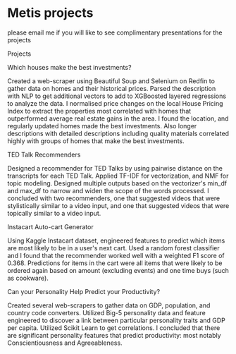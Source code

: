 # Metis projects

please email me if you will like to see complimentary presentations for the projects


Projects

Which houses make the best investments?

Created a web-scraper using Beautiful Soup and Selenium on Redfin to gather data on homes  and their historical prices. Parsed the description with NLP to get additional vectors to add to XGBoosted layered regressions to analyze the data. I normalised price changes on the local House Pricing Index to extract the properties most correlated with homes that outperformed average real estate gains in the area. I found the location, and regularly updated homes made the best investments. Also longer descriptions with detailed descriptions including quality materials correlated highly with groups of homes that make the best investments.


TED Talk Recommenders

Designed a recommender for TED Talks by using pairwise distance on the transcripts for each TED Talk. Applied TF-IDF for vectorization, and NMF for topic modeling. Designed multiple outputs based on the vectorizer's min_df and max_df to narrow and widen the scope of the words processed. I concluded with two recommenders, one that suggested videos that were stylistically similar to a video input, and one that suggested videos that were topically similar to a video input.


Instacart Auto-cart Generator

Using Kaggle Instacart dataset, engineered features to predict which items are most likely to be in a user's next cart.  Used a random forest classifier and I found that the recommender worked well with a weighted F1 score of 0.368. Predictions for items in the cart were all items that were likely to be ordered again based on amount (excluding events) and one time buys (such as cookware).


Can your Personality Help Predict your Productivity?

Created several web-scrapers to gather data on GDP, population,  and country code converters. Utilized Big-5 personality data and feature engineered to discover a link between particular personality traits and GDP per capita. Utilized Scikit Learn to get correlations. I concluded that there are significant personality features that predict productivity: most notably Conscientiousness and Agreeableness.
